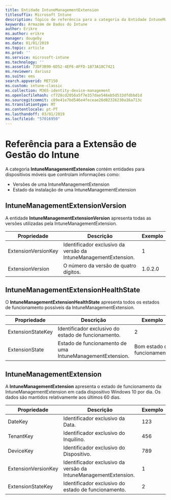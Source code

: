```yaml
---
title: Entidade IntuneManagementExtension
titlesuffix: Microsoft Intune
description: Tópico de referência para a categoria da Entidade IntuneManagementExtension das coleções de entidades na API do Armazém de Dados do Intune.
keywords: Armazém de Dados do Intune
author: Erikre
ms.author: erikre
manager: dougeby
ms.date: 01/01/2019
ms.topic: article
ms.prod: ''
ms.service: microsoft-intune
ms.technology: ''
ms.assetid: 73DF3B90-6D52-4EF6-AFFD-1873A18C7421
ms.reviewer: dariusz
ms.suite: ems
search.appverid: MET150
ms.custom: intune-classic
ms.collection: M365-identity-device-management
ms.openlocfilehash: cf728cd2056a5f7e357dae546eb5d533dfdbbd1d
ms.sourcegitcommit: c89e41e7bd546e4feceae26d82326230a16a713c
ms.translationtype: MT
ms.contentlocale: pt-PT
ms.lasthandoff: 03/01/2019
ms.locfileid: "57016950"
---
```

# <a name="reference-for-intune-management-extension"></a>Referência para a Extensão de Gestão do Intune

A categoria **IntuneManagementExtension** contém entidades para dispositivos móveis que controlam informações como:

  -  Versões de uma IntuneManagementExtension
  -  Estado da instalação de uma IntuneManagementExtension

## <a name="intunemanagementextensionversion"></a>IntuneManagementExtensionVersion

A entidade **IntuneManagementExtensionVersion** apresenta todas as versões utilizadas pela IntuneManagementExtension.

| Propriedade  | Descrição | Exemplo |
|---------|------------|--------|
| ExtensionVersionKey |Identificador exclusivo da versão da IntuneManagementExtension. | 1 |
| ExtensionVersion |O número da versão de quatro dígitos. |1.0.2.0 |

## <a name="intunemanagementextensionhealthstate"></a>IntuneManagementExtensionHealthState

O **IntuneManagementExtensionHealthState** apresenta todos os estados de funcionamento possíveis da IntuneManagementExtension.

| Propriedade  | Descrição | Exemplo |
|---------|------------|--------|
| ExtensionStateKey |Identificador exclusivo do estado de funcionamento. | 2 |
| ExtensionState |Estado de funcionamento de uma IntuneManagementExtension. | Bom estado de funcionamento |

## <a name="intunemanagementextension"></a>IntuneManagementExtension

A **IntuneManagementExtension** apresenta o estado de funcionamento da IntuneManagementExtension em cada dispositivo Windows 10 por dia.
Os dados são mantidos relativamente aos últimos 60 dias. 


|      Propriedade       |                         Descrição                         | Exemplo |
|---------------------|-------------------------------------------------------------|---------|
|       DateKey       |               Identificador exclusivo da Data.                |   123   |
|      TenantKey      |              Identificador exclusivo do Inquilino.               |   456   |
|      DeviceKey      |              Identificador exclusivo do Dispositivo.               |   789   |
| ExtensionVersionKey | Identificador exclusivo da versão da IntuneManagementExtension. |    1    |
|  ExtensionStateKey  |             Identificador exclusivo do estado de funcionamento.              |    2    |

